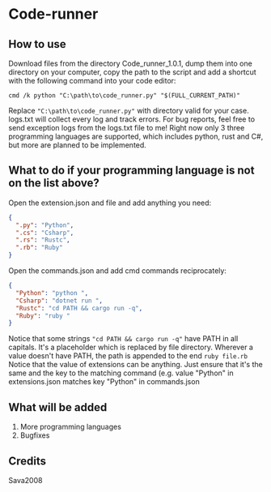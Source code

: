 # Code-runner
## How to use
Download files from the directory Code_runner_1.0.1, dump them into one directory on your computer, copy the path to the script and add a shortcut with the following command into your code editor:
```text
cmd /k python "C:\path\to\code_runner.py" "$(FULL_CURRENT_PATH)"
```
Replace ```"C:\path\to\code_runner.py"``` with directory valid for your case.
logs.txt will collect every log and track errors. For bug reports, feel free to send exception logs from the logs.txt file to me!
Right now only 3 three programming languages are supported, which includes python, rust and C#, but more are planned to be implemented.
## What to do if your programming language is not on the list above?
Open the extension.json and file and add anything you need:
```json
{
  ".py": "Python",
  ".cs": "Csharp",
  ".rs": "Rustc",
  ".rb": "Ruby"
}
```
Open the commands.json and add cmd commands reciprocately:
```json
{
  "Python": "python ",
  "Csharp": "dotnet run ",
  "Rustc": "cd PATH && cargo run -q",
  "Ruby": "ruby "
}
```
Notice that some strings ```"cd PATH && cargo run -q"``` have PATH in all capitals. It's a placeholder which is replaced by file directory.
Wherever a value doesn't have PATH, the path is appended to the end ```ruby file.rb```
Notice that the value of extensions can be anything. Just ensure that it's the same and the key to the matching command (e.g. value "Python" in extensions.json
matches key "Python" in commands.json

## What will be added
1. More programming languages
2. Bugfixes
## Credits
Sava2008

